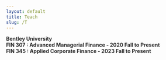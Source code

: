 ```yaml
---
layout: default
title: Teach
slug: /T
---
```


<span style="color:#2b2b2b"><strong>Bentley University</strong></span><br>
<span style="color:#2b2b2b"><strong>FIN 307 &#58; Advanced Managerial Finance - 2020 Fall to Present&nbsp;</strong></span><br>
<span style="color:#2b2b2b"><strong>FIN 345 &#58; Applied Corporate Finance - 2023 Fall to Present &nbsp;</strong></span>
